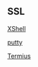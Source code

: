 ## SSL

[XShell](https://www.xshell.com/zh/xshell/)

[putty](https://www.putty.org/)

[Termius](https://www.termius.com/)